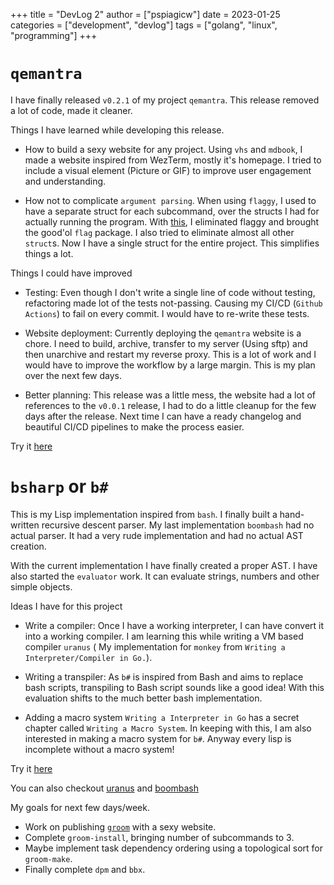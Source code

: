 +++
title = "DevLog 2"
author = ["pspiagicw"]
date = 2023-01-25
categories = ["development", "devlog"]
tags = ["golang", "linux", "programming"]
+++


# `qemantra`

I have finally released `v0.2.1` of my project `qemantra`. This release removed a lot of code, made it cleaner.

Things I have learned while developing this release.

- How to build a sexy website for any project.
Using `vhs` and `mdbook`, I made a website inspired from WezTerm, mostly it's homepage.
I tried to include a visual element (Picture or GIF) to improve user engagement and understanding.

- How not to complicate `argument parsing`. 
When using `flaggy`, I used to have a separate struct for each subcommand, over the structs I had for actually running the program.
With [this](https://abhinavg.net/2022/08/13/flag-subcommand/), I eliminated flaggy and brought the good'ol `flag` package.
I also tried to eliminate almost all other `struct`s. Now I have a single struct for the entire project. This simplifies things a lot.

Things I could have improved
- Testing: Even though I don't write a single line of code without testing, refactoring made lot of the tests not-passing.
Causing my CI/CD (`Github Actions`) to fail on every commit. I would have to re-write these tests.

- Website deployment: 
Currently deploying the `qemantra` website is a chore. I need to build, archive, transfer to my server (Using sftp) and then unarchive and restart my reverse proxy.
This is a lot of work and I would have to improve the workflow by a large margin. This is my plan over the next few days.

- Better planning:
This release was a little mess, the website had a lot of references to the `v0.0.1` release, I had to do a little cleanup for the few days after the release.
Next time I can have a ready changelog and beautiful CI/CD pipelines to make the process easier.

Try it [here](https://qemantra.pspiagicw.xyz)

# `bsharp` or `b#`

This is my Lisp implementation inspired from `bash`. I finally built a hand-written recursive descent parser.
My last implementation `boombash` had no actual parser. It had a very rude implementation and had no actual AST creation.

With the current implementation I have finally created a proper AST. I have also started the `evaluator` work. It can evaluate strings, numbers and other simple objects.

Ideas I have for this project
- Write a compiler: 
Once I have a working interpreter, I can have convert it into a working compiler. I am learning this while writing a VM based compiler `uranus` ( My implementation for `monkey` from `Writing a Interpreter/Compiler in Go.`).

- Writing a transpiler:
As `b#` is inspired from Bash and aims to replace bash scripts, transpiling to Bash script sounds like a good idea!
With this evaluation shifts to the much better bash implementation.

- Adding a macro system
`Writing a Interpreter in Go` has a secret chapter called `Writing a Macro System`. In keeping with this, I am also interested in making a macro system for `b#`.
Anyway every lisp is incomplete without a macro system!

Try it [here](https://github.com/pspiagicw/bsharp)

You can also checkout [uranus](https://github.com/pspiagicw/uranus) and [boombash](https://github.com/pspiagicw/boombash)




My goals for next few days/week.

- Work on publishing [`groom`](https://github.com/golang-groom/groom) with a sexy website.
- Complete `groom-install`, bringing number of subcommands to 3.
- Maybe implement task dependency ordering using a topological sort for `groom-make`.
- Finally complete `dpm` and `bbx`.


